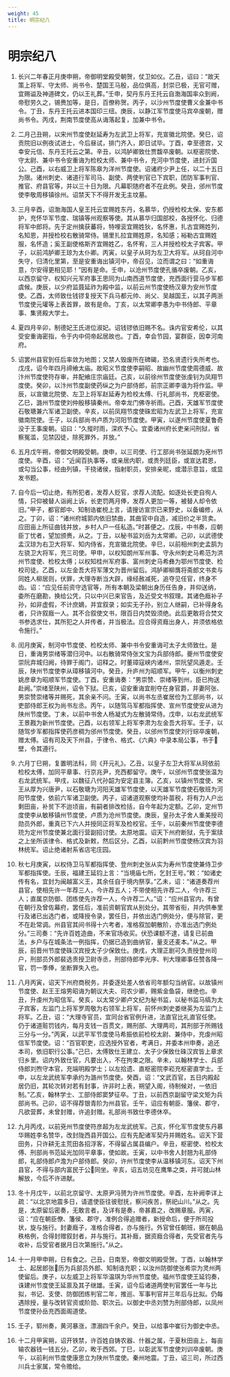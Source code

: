 ```yaml
---
weight: 45
title: 明宗纪八
---
```


# 明宗纪八

1. <span id="明宗纪八-1"></span>
长兴二年春正月庚申朔，帝御明堂殿受朝贺，仗卫如仪。乙丑，诏曰：“故天策上将军、守太师、尚书令、楚国王马殷，品位俱高，封崇已极，无官可赠，宜赐谥及神道碑文，仍以王礼葬。”壬申，契丹东丹王托云自渤海国率众到阙，帝慰劳久之，锡赉加等，是日，百僚称贺。丙子，以沙州节度使曹义金兼中书令。丁丑，东丹王托云进本国印三纽。庚辰，以静江军节度使马宾卒废朝，赠尚书令。丙戌，荆南节度使高从诲落起复，加兼中书令。

2. <span id="明宗纪八-2"></span>
二月己丑朔，以宋州节度使赵延寿为左武卫上将军，充宣徽北院使。癸巳，诏贡院旧以例夜试进士，今后昼试，排门齐入，即日试毕。丁酉，幸至德宫，又幸安元信、东丹王托云之第。辛丑，以鸿胪卿致仕贾馥卒废朝。以枢密院使、守太尉、兼中书令安重诲为检校太师、兼中书令，充河中节度使，进封沂国公。己酉，以右威卫上将军陈皋为洋州节度使。诏诸府少尹上任，以二十五日为限。诸州刺史、诸道行军司马、副使、两使判官已下宾职，团防军事判官、推官、府县官等，并以三十日为限。凡幕职随府者不在此例。癸丑，邠州节度使李敬周移镇徐州。诏禁天下不得开发无主坟墓。

3. <span id="明宗纪八-3"></span>
三月辛酉，诏渤海国人皇王托云宜赐姓东丹，名慕华，仍授检校太保、安东都护，充怀华军节度、瑞镇等州观察等使。其从慕华归国部校，各授怀化、归德将军中郎将。先于定州擒获蕃将，特哩衮宜赐姓狄，名怀惠，扎古宜赐姓列，名知恩，并授检校右散骑常侍。锡里扎拉宜赐姓原，名知感；裕勒古宜赐姓服，名怀造；奚王副使格斯齐宜赐姓乙，名怀宥，三人并授检校太子宾客。甲子，以前鸿胪卿王琼为太仆卿。丙寅，以皇子从珂为左卫大将军。从珂自河中失守，归清化里第，至是安重诲出镇河中，帝召见，泣而谓之曰：“如重诲意，尔安得更相见耶！”因有是命。壬申，以沧州节度使孔循卒废朝。乙亥，以西京留守、权知兴元军府事王思同为山南西道节度使，充西面行营马步军都虞候。庚辰，以少府监聂延祚为殿中监，以前云州节度使杨汉章为安州节度使。乙酉，太师致仕钱镠复授天下兵马都元帅、尚父、吴越国王，以其子两浙节度使元瓘等上表首罪，故有是命。丁亥，以太常卿李愚为中书侍郎、平章事、集贤殿大学士。

4. <span id="明宗纪八-4"></span>
夏四月辛卯，制德妃王氏进位淑妃。诏钱镠依旧赐不名。诛内官安希伦，以其受安重诲密指，令于内中伺帝起居故也。丁酉，幸会节园，宴群臣，因幸河南府。

5. <span id="明宗纪八-5"></span>
诏罢州县官到任后率敛为地图；又禁人毁废所在碑碣，恐名贤遗行失所考也。戊戌，诏今年四月禘飨太庙。故昭义节度使李嗣昭、故幽州节度使周德威、故汴州节度使符存审，并配飨庄宗庙廷。己亥，以前徐州节度使张虔钊为凤翔节度使。癸卯，以汴州节度副使药纵之为户部侍郎，前宗正卿李谐为将作监。甲辰，以宣徽北院使、左卫上将军赵延寿为检校太傅、行礼部尚书，充枢密使。乙巳，潞州节度使刘仲殷移镇秦州。帝幸龙门佛寺祈雨。己酉，天雄军节度使石敬瑭兼六军诸卫副使。辛亥，以前凤翔节度使硃宏昭为左武卫上将军，充宣徽南院使。壬子，以兵部尚书卢质为河阳节度使。甲寅，以遂州节度使夏鲁奇没于王事废朝。诏曰：“久摐时雨，深疚予心。宜委诸州府长吏亲问刑狱，省察冤滥，见禁囚徒，除死罪外，并放。”

6. <span id="明宗纪八-6"></span>
五月戊午朔，帝御文明殿受朝。庚申，以三司使、行工部尚书张延朗为兗州节度使。辛酉，诏：“近闻百执事等，或亲居内职，或贵列廷臣，或宣达君恩，或勾当公事，经由列镇，干挠诸侯，指射职员，安排亲昵，或潜示意旨，或显发书题。

7. <span id="明宗纪八-7"></span>
自今后一切止绝，有所犯者，发荐人贬官，求荐人流配。如逐处长吏自徇人情，只仰被替人诣阙上诉，长吏罚两月俸，发荐人更加一等，被替人却令依旧。”甲子，都官郎中、知制诰崔棁上言，请搜访宣宗已来野史，以备编修，从之。丁卯，诏：“诸州府城郭内依旧禁曲，其曲官中自造，减旧价之半货卖。应田亩上所征曲钱并放，乡村人户一任私造。”时甚便之。戊辰，中书奏，应朝臣丁忧者，望加颁赉，从之。丁丑，以秘书监刘岳为太常卿。己卯，以武德使孟汉琼为右卫大将军、知内侍省，充宣徽北院使。辛巳，以前相州刺史孟鹄为左骁卫大将军，充三司使。甲申，以权知朗州军州事、守永州刺史马希范为洪州节度使、检校太傅；以权知桂州军府事、富州刺史马希彝为鄂州节度使、检校司徒。乙酉，以左金吾大将军薄文为晋州留后。鸿胪卿柳膺将斋郎文书卖与同姓人柳居则，伏罪，大理寺断当大辟，缘经赦减死，追夺见任官，终身不齿。诏：“应见任前资守选官等，所有本朝及梁朝出身历任告身，并仰送纳，委所在磨勘，换给公凭，只以中兴已来官告，及近受文书叙理。其诸色廕补子孙，如非虚假，不计庶嫡，并宜叙录；如实无子孙，别立人继嗣，已补得身名者，只许叙廕一人。其不合叙使文书，限百日内焚毁须绝。此后更敢将合焚文书参选求仕，其所犯之人并传者，并当极法。应合得资廕出身人，并须依格依令施行。”

8. <span id="明宗纪八-8"></span>
闰月庚寅，制河中节度使、检校太师、兼中书令安重诲可太子太师致仕。是日，重诲男崇绪等潜归河中。以右散骑常侍张文宝为兵部侍郎。夔州节度使安崇阮弃城归阙，待罪于阁门，诏释之。时董璋寇峡内诸州，崇阮望风遁走。壬辰，陕州节度使李从璋移镇河中。癸丑，升庐州为昭顺军。甲午，以衡州刺史姚彦章为昭顺军节度使。丁酉，安重诲奏：“男崇赞、崇绪等到州，臣已拘送赴阙。”崇绪至陕州，诏令下狱。已亥，诏安重诲宜削夺在身官爵，并妻阿张、男崇赞崇绪等并赐死，其余亲不问。壬寅，以尚书左丞崔居俭为工部尚书，以吏部侍郎王权为尚书左丞。丙午，以随驾马军都指挥使、宣州节度使安从进为陕州节度使。丁未，以前中书舍人杨凝式为左散骑常侍。戊申，以右龙武统军王景戡为新州节度使。己酉，以右领军上将军李肃为左金吾大将军。壬子，以随驾步军都指挥使药彦稠为邠州节度使。癸丑，以邠州节度使刘行琮卒废朝，赠太傅。诏有司及天下州县，于律令、格式、《六典》中录本局公事，书于壁，令其遵行。

9. <span id="明宗纪八-9"></span>
六月丁巳朔，复置明法科，同《开元礼》。乙丑，以皇子左卫大将军从珂依前检校太傅，加同平章事、行京兆尹，充西都留守。庚午，以邠州节度使张温为右龙武统军。甲戌，以魏征八代孙韶为安定县主簿。乙亥，以镇州节度使、宋王从厚为兴唐尹，以石敬瑭为河阳天雄军节度使，以天雄军节度使石敬班为河阳节度使，依前六军诸卫副使。丙子，诏诸道观察使均补苗税，将有力人户出剩田亩，补贫下不迨顷亩，有嗣者排改检括，自今年起为定额。乙卯，定州节度使李从敏移镇州节度使，卢质为沧州节度使。庚辰，皇孙太子舍人重美授司勋员外郎，重真已下六人并授同正将军及检校官。壬午，以前秦州节度使李德珫为定州节度使兼北面行营副招讨使。太原地震。诏天下州府断狱，先于案牍之上坐所该律令、格式及新敕，然后区分。乙酉，以前黔州节度使杨汉宾为羽林统军。诏止绝诸射系省店宅庄园。

10. <span id="明宗纪八-10"></span>
秋七月庚寅，以权侍卫马军都指挥使、登州刺史张从实为寿州节度使兼侍卫步军都指挥使。壬辰，福建王延钧上言：“当境庙七所，乞封王号。”敕：“如诸史传有名，宜封为闽越富义王，其余任自于境内祭享。”乙未，诏：“诸道奏荐州县官，使相先许一年荐三人，今许荐五人；不带使相先许荐二人，今许荐三人；直属京防御、团练使先许荐一人，今许荐二人。”诏：“应州县官内，有曾在朝行及曾佐幕府，罢任后，准前资朝官宾从别处分。其带省衔，并内供奉里行及诸已出选门者，或降授令录，罢任日，并依出选门例处分，便与除官，更不在赴常调。州县官其间书得十六考者，准格叙加朝散阶，亦准出选门例处分。”三司奏：“先许百姓造曲，不来官场收买。伏恐课额不逮，请复已前曲法，乡户与在城条法一例指挥，仍据已造到曲纳官，量支还麦本。”从之。甲辰，前晋州节度使硃汉宾授太子少保致仕。庚戌，大理正剧可久责授登州司户，刑部员外郎裴选责授卫尉寺丞，刑部侍郎李光序、判大理卿事任赞各降一官，罚一季俸，坐断罪失入也。

11. <span id="明宗纪八-11"></span>
八月丙寅，诏天下州府商税务，并委逐处差人依省司年额勾当纳官。以故镇州节度使、赵王王熔男昭诲为朝议大夫、司农少卿，赐紫金鱼袋，继绝也。辛丑，升虔州为昭信军。癸亥，以太常少卿卢文纪为秘书监，以秘书监马缟为太子宾客，左监门上将军罗周敬为右领军上将军，前怀州刺史娄继英为左监门上将军。乙丑，诏：“大理寺官员，宜同台省官例升进，法直官比礼直官任使。仍于诸道赃罚钱内，每月支钱一百贯文，赐刑部、大理两司，其刑部于所赐钱三分与一分。”丙寅，以武平军节度使马希振依前检校太尉、兼侍中，充虔州昭信军节度使。诏：“百官职吏，应选授外官者，考满日，并委本州申奏，追还本司，依旧职行公事。”己巳，太傅致仕王建立、太子少保致仕硃汉宾皆上章求归乡里。诏内外致仕官，凡要出入，不在拘束之限。辛未，以翰林学士、兵部侍郎刘煦守本官，充端明殿学士；以左拾遗、直枢密院李崧充枢密直学士。壬申，以左龙武统军李承约为潞州节度使。癸酉，诏：“文武百官，五日内殿起居仍旧，其轮次转对若有封事，许非时上表，朔望入阁，待制候对，一依旧制。”乙亥，翰林学士、工部侍郎窦梦征卒。丁丑，以前西京副留守梁文矩为兵部尚书。己卯，诏不得荐银青阶为州县官。壬午，诏应有朝臣、籓侯、郡守，凡欲营葬，未曾封赠，许追封赠。礼部尚书致仕李德休卒。

12. <span id="明宗纪八-12"></span>
九月丙戌，以前兗州节度使符彦超为左龙武统军。己亥，怀化军节度使东丹慕华赐姓李名赞华，改封陇西县开国公。应有先配诸军契丹并赐姓名。诏天下营田务，只许耕无主荒田各招浮客，不得留占属县编户。辛丑，枢密使、检校太傅、刑部尚书范延光加同平章事，使如故。壬寅，以中书舍人封翘为礼部侍郎，礼部侍郎卢澹为户部侍郎。癸卯，许州节度使李从温移镇河东。诏天下州县官，不得与部内富民于公同坐。辛亥，诏五坊见在鹰隼之类，并可就山林解放，今后不许进献。

13. <span id="明宗纪八-13"></span>
冬十月戊午，以前北京留守、太原尹冯赟为许州节度使。辛酉，左补阙李详上疏：“以北京地震多日，请遣使臣往彼慰抚，察问疾苦，祭祀山川。”从之。先是，太原留后密奏，无敢言者，及详有是奏，帝甚嘉之，改赐章服。丙寅，诏：“应在朝臣僚、籓侯、郡守，准例合得追赠者，新授命后，便于所司投状，旋与施行。封妻廕子，准格合得者，亦与施行。外官曾任朝班，据在朝品秩格例，合得封赠叙封者，并与施行。其补廕，据资廕合得者，先受官者先与收补，后受官者据月日次第施行。”从之。

14. <span id="明宗纪八-14"></span>
十一月甲申朔，日有食之。己丑，日南至，帝御文明殿受贺。丁酉，以翰林学士、起居郎张历为兵部员外郎、知制诰充职；以汝州防御使张希崇为灵州两使留后。庚子，以左威卫上将军华温琪为华州节度使。福州节度使王延钧奏，诛建州节度使王延禀及其子继雄。壬寅，诏今后诸道两使判官罢任一年与比拟，书记、支使、防御团练判官二年，推巡、军事判官并三年后与比拟。仍每遇除授，量与改转官资或阶勋、职次云。以御史中丞刘赞为刑部侍郎，以凤州节度使孙岳充西面阁道使。

15. <span id="明宗纪八-15"></span>
壬子，郓州奏，黄河暴涨，漂溺四千余户。癸丑，以给事中崔衍为御史中丞。

16. <span id="明宗纪八-16"></span>
十二月甲寅朔，诏开铁禁，许百姓自铸农器、什器之属，于夏秋田亩上，每亩输农器钱一钱五分。乙卯，畋于西郊。丁巳，以彰武军节度使刘训卒废朝。庚午，以前利州节度使康思立为陕州节度使。秦州地震。丁丑，诏三司，所过西川兵士家属，常令赡给。
